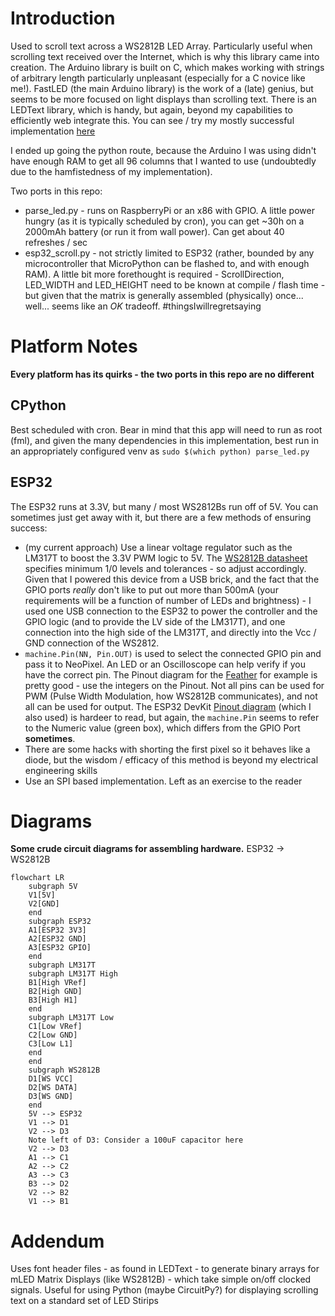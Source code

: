 # Introduction

Used to scroll text across a WS2812B LED Array.
Particularly useful when scrolling text received over the Internet, which is why this library came into creation. The Arduino library is built on C, which makes working with strings of arbitrary length particularly unpleasant (especially for a C novice like me!). FastLED (the main Arduino library) is the work of a (late) genius, but seems to be more focused on light displays than scrolling text. There is an LEDText library, which is handy, but again, beyond my capabilities to efficiently web integrate this. You can see / try my mostly successful implementation [here](https://github.com/fadesibert/arduino_esp32_scroller)

I ended up going the python route, because the Arduino I was using didn't have enough RAM to get all 96 columns that I wanted to use (undoubtedly due to the hamfistedness of my implementation).

Two ports in this repo:
* parse_led.py - runs on RaspberryPi or an x86 with GPIO. A little power hungry (as it is typically scheduled by cron), you can get ~30h on a 2000mAh battery (or run it from wall power). Can get about 40 refreshes / sec
* esp32_scroll.py - not strictly limited to ESP32 (rather, bounded by any microcontroller that MicroPython can be flashed to, and with enough RAM). A little bit more forethought is required - ScrollDirection, LED_WIDTH and LED_HEIGHT need to be known at compile / flash time - but given that the matrix is generally assembled (physically) once... well... seems like an *OK* tradeoff. #thingsIwillregretsaying

# Platform Notes

__Every platform has its quirks - the two ports in this repo are no different__

## CPython

Best scheduled with cron. Bear in mind that this app will need to run as root (fml), and given the many dependencies in this implementation, best run in an appropriately configured venv as `sudo $(which python) parse_led.py`

## ESP32

The ESP32 runs at 3.3V, but many / most WS2812Bs run off of 5V. You can sometimes just get away with it, but there are a few methods of ensuring success:
* (my current approach) Use a linear voltage regulator such as the LM317T to boost the 3.3V PWM logic to 5V. The [WS2812B datasheet](https://cdn-shop.adafruit.com/datasheets/WS2812B.pdf) specifies minimum 1/0 levels and tolerances - so adjust accordingly. Given that I powered this device from a USB brick, and the fact that the GPIO ports *really* don't like to put out more than 500mA (your requirements will be a function of number of LEDs and brightness) - I used one USB connection to the ESP32 to power the controller and the GPIO logic (and to provide the LV side of the LM317T), and one connection into the high side of the LM317T, and directly into the Vcc / GND connection of the WS2812.
* `machine.Pin(NN, Pin.OUT)` is used to select the connected GPIO pin and pass it to NeoPixel. An LED or an Oscilloscope can help verify if you have the correct pin. The Pinout diagram for the [Feather](https://learn.adafruit.com/assets/41623) for example is pretty good - use the integers on the Pinout. Not all pins can be used for PWM (Pulse Width Modulation, how WS2812B communicates), and not all can be used for output. The ESP32 DevKit [Pinout diagram](https://www.mischianti.org/wp-content/uploads/2020/11/ESP32-DOIT-DEV-KIT-v1-pinout-mischianti.png) (which I also used) is hardeer to read, but again, the `machine.Pin` seems to refer to the Numeric value (green box), which differs from the GPIO Port __sometimes__. 
* There are some hacks with shorting the first pixel so it behaves like a diode, but the wisdom / efficacy of this method is beyond my electrical engineering skills
* Use an SPI based implementation. Left as an exercise to the reader

# Diagrams

__Some crude circuit diagrams for assembling hardware.__
ESP32 -> WS2812B

```mermaid
flowchart LR
    subgraph 5V
    V1[5V]
    V2[GND]
    end
    subgraph ESP32
    A1[ESP32 3V3]
    A2[ESP32 GND]
    A3[ESP32 GPIO]
    end
    subgraph LM317T
    subgraph LM317T High
    B1[High VRef]
    B2[High GND]
    B3[High H1]
    end
    subgraph LM317T Low
    C1[Low VRef]
    C2[Low GND]
    C3[Low L1]
    end
    end
    subgraph WS2812B
    D1[WS VCC]
    D2[WS DATA]
    D3[WS GND]
    end
    5V --> ESP32
    V1 --> D1
    V2 --> D3
    Note left of D3: Consider a 100uF capacitor here
    V2 --> D3
    A1 --> C1
    A2 --> C2
    A3 --> C3
    B3 --> D2 
    V2 --> B2
    V1 --> B1
```

# Addendum

Uses font header files - as found in LEDText - to generate binary arrays for mLED Matrix Displays (like WS2812B) - which take simple on/off clocked signals. Useful for using Python (maybe CircuitPy?) for displaying scrolling text on a standard set of LED Stirips
